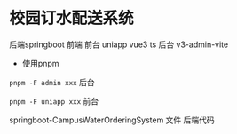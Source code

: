 # 校园订水配送系统


后端springboot
前端 前台 uniapp vue3 ts
后台 v3-admin-vite

- 使用pnpm

`pnpm -F admin xxx` 后台

`pnpm -F uniapp xxx` 前台

springboot-CampusWaterOrderingSystem 文件 后端代码